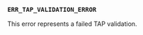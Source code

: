 ### `ERR_TAP_VALIDATION_ERROR`

This error represents a failed TAP validation.

<a id="ERR_TEST_FAILURE"></a>
